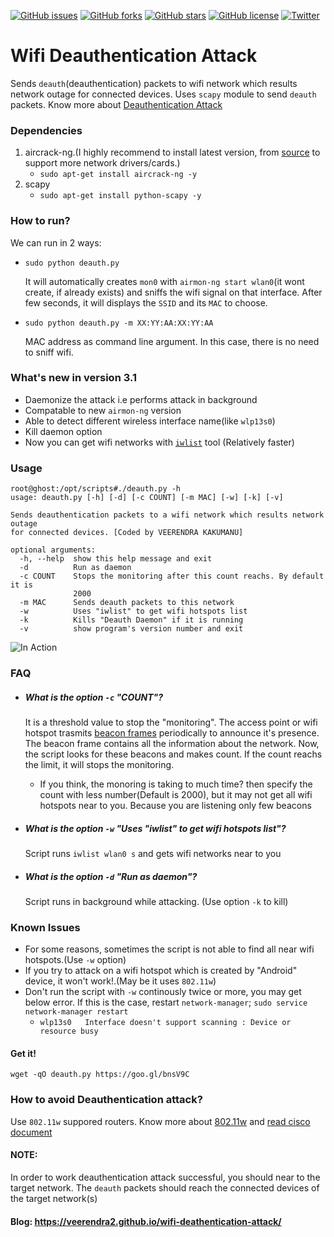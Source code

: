 [![GitHub issues](https://img.shields.io/github/issues/veerendra2/wifi-deauth-attack.svg)](https://github.com/veerendra2/wifi-deauth-attack/issues)
[![GitHub forks](https://img.shields.io/github/forks/veerendra2/wifi-deauth-attack.svg)](https://github.com/veerendra2/wifi-deauth-attack/network)
[![GitHub stars](https://img.shields.io/github/stars/veerendra2/wifi-deauth-attack.svg)](https://github.com/veerendra2/wifi-deauth-attack/stargazers)
[![GitHub license](https://img.shields.io/badge/license-Apache%202-blue.svg)](https://raw.githubusercontent.com/veerendra2/wifi-deauth-attack/master/LICENSE)
[![Twitter](https://img.shields.io/twitter/url/https/github.com/veerendra2/wifi-deauth-attack.svg?style=social)](https://twitter.com/intent/tweet?text=Wow:&url=%5Bobject%20Object%5D)
# Wifi Deauthentication Attack
Sends `deauth`(deauthentication) packets to wifi network which results network outage for connected devices. Uses `scapy` module to send `deauth` packets.
Know more about [Deauthentication Attack](https://en.wikipedia.org/wiki/Wi-Fi_deauthentication_attack)

### Dependencies
1. aircrack-ng.(I highly recommend to install latest version, from [source](https://www.aircrack-ng.org/downloads.html) to support more network drivers/cards.) 
   * `sudo apt-get install aircrack-ng -y`
2. scapy
   * `sudo apt-get install python-scapy -y`

### How to run?
We can run in 2 ways:
* `sudo python deauth.py` 
 
   It will automatically creates `mon0` with `airmon-ng start wlan0`(it wont create, if already exists) and sniffs the wifi  signal on that interface. After few seconds, it will displays the `SSID` and its `MAC` to choose.
* `sudo python deauth.py -m XX:YY:AA:XX:YY:AA` 
   
   MAC address as command line argument. In this case, there is no need to sniff wifi.

### What's new in version 3.1
* Daemonize the attack i.e performs attack in background
* Compatable to new `airmon-ng` version
* Able to detect different wireless interface name(like `wlp13s0`)
* Kill daemon option
* Now you can get wifi networks with [`iwlist`](https://linux.die.net/man/8/iwlist) tool (Relatively faster) 
### Usage
```
root@ghost:/opt/scripts#./deauth.py -h
usage: deauth.py [-h] [-d] [-c COUNT] [-m MAC] [-w] [-k] [-v]

Sends deauthentication packets to a wifi network which results network outage
for connected devices. [Coded by VEERENDRA KAKUMANU]

optional arguments:
  -h, --help  show this help message and exit
  -d          Run as daemon
  -c COUNT    Stops the monitoring after this count reachs. By default it is
              2000
  -m MAC      Sends deauth packets to this network
  -w          Uses "iwlist" to get wifi hotspots list
  -k          Kills "Deauth Daemon" if it is running
  -v          show program's version number and exit
```
![In Action](https://raw.githubusercontent.com/veerendra2/wifi-deauth-attack/master/blog-image2.jpg)

### FAQ
* ##### What is the option `-c` "COUNT"?
  
  It is a threshold value to stop the "monitoring". The access point or wifi hotspot trasmits [beacon frames](https://en.wikipedia.org/wiki/Beacon_frame) periodically to announce it's presence. The beacon frame contains all the information about the network. Now, the script looks for these beacons and makes count. If the count reachs the limit, it will stops the monitoring.
  * If you think, the monoring is taking to much time? then specify the count with less number(Default is 2000), but it may not get all wifi hotspots near to you. Because you are listening only few beacons

* ##### What is the option `-w` "Uses "iwlist" to get wifi hotspots list"?

  Script runs `iwlist wlan0 s` and gets wifi networks near to you

* ##### What is the option `-d` "Run as daemon"?
  
  Script runs in background while attacking. (Use option `-k` to kill)

### Known Issues
* For some reasons, sometimes the script is not able to find all near wifi hotspots.(Use `-w` option)
* If you try to attack on a wifi hotspot which is created by "Android" device, it won't work!.(May be it uses `802.11w`)
* Don't run the script with `-w` continously twice or more, you may get below error. If this is the case, restart `network-manager`; `sudo service network-manager restart`
  * `wlp13s0   Interface doesn't support scanning : Device or resource busy`

#### Get it!
`wget -qO deauth.py https://goo.gl/bnsV9C`

### How to avoid Deauthentication attack?
Use `802.11w` suppored routers. Know more about [802.11w](https://en.wikipedia.org/wiki/IEEE_802.11w-2009) and [read cisco document](http://www.cisco.com/c/en/us/td/docs/wireless/controller/technotes/5700/software/release/ios_xe_33/11rkw_DeploymentGuide/b_802point11rkw_deployment_guide_cisco_ios_xe_release33/b_802point11rkw_deployment_guide_cisco_ios_xe_release33_chapter_0100.pdf)

#### NOTE: 
In order to work deauthentication attack successful, you should near to the target network. The `deauth` packets should reach the connected devices of the target network(s)

#### Blog: https://veerendra2.github.io/wifi-deathentication-attack/
